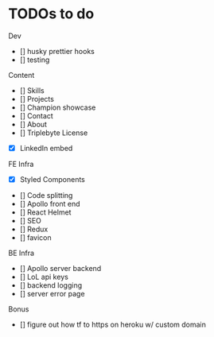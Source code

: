 # TODOs to do

Dev

- [] husky prettier hooks
- [] testing

Content
- [] Skills
- [] Projects
- [] Champion showcase
- [] Contact
- [] About
- [] Triplebyte License
- [x] LinkedIn embed

FE Infra
- [x] Styled Components
- [] Code splitting
- [] Apollo front end
- [] React Helmet
- [] SEO
- [] Redux
- [] favicon

BE Infra
- [] Apollo server backend
- [] LoL api keys
- [] backend logging
- [] server error page

Bonus
- [] figure out how tf to https on heroku w/ custom domain